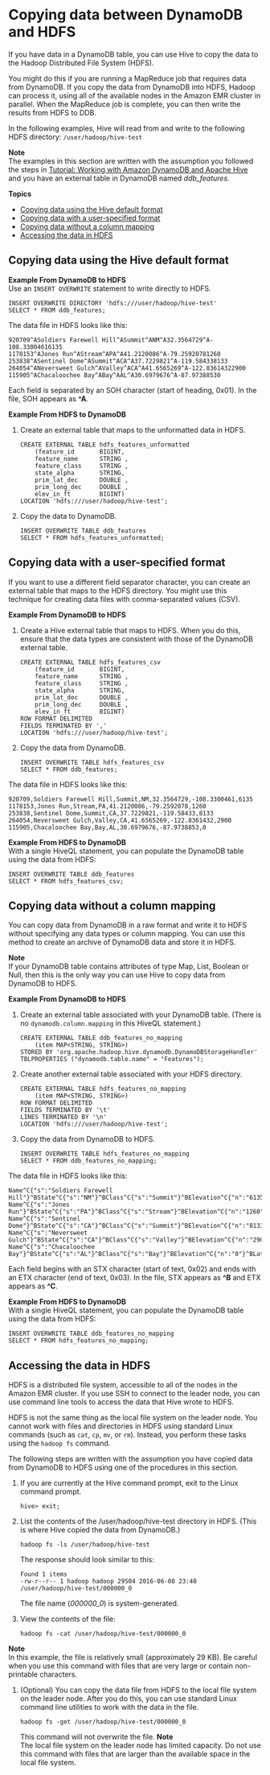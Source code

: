 # Copying data between DynamoDB and HDFS<a name="EMRforDynamoDB.CopyingData.HDFS"></a>

If you have data in a DynamoDB table, you can use Hive to copy the data to the Hadoop Distributed File System \(HDFS\)\.

You might do this if you are running a MapReduce job that requires data from DynamoDB\. If you copy the data from DynamoDB into HDFS, Hadoop can process it, using all of the available nodes in the Amazon EMR cluster in parallel\. When the MapReduce job is complete, you can then write the results from HDFS to DDB\.

In the following examples, Hive will read from and write to the following HDFS directory: `/user/hadoop/hive-test`

**Note**  
The examples in this section are written with the assumption you followed the steps in [Tutorial: Working with Amazon DynamoDB and Apache Hive](EMRforDynamoDB.Tutorial.md) and you have an external table in DynamoDB named *ddb\_features*\. 

**Topics**
+ [Copying data using the Hive default format](#EMRforDynamoDB.CopyingData.HDFS.DefaultFormat)
+ [Copying data with a user\-specified format](#EMRforDynamoDB.CopyingData.HDFS.UserSpecifiedFormat)
+ [Copying data without a column mapping](#EMRforDynamoDB.CopyingData.HDFS.NoColumnMapping)
+ [Accessing the data in HDFS](#EMRforDynamoDB.CopyingData.HDFS.ViewingData)

## Copying data using the Hive default format<a name="EMRforDynamoDB.CopyingData.HDFS.DefaultFormat"></a>

**Example From DynamoDB to HDFS**  
Use an `INSERT OVERWRITE` statement to write directly to HDFS\.  

```
INSERT OVERWRITE DIRECTORY 'hdfs:///user/hadoop/hive-test'
SELECT * FROM ddb_features;
```
The data file in HDFS looks like this:  

```
920709^ASoldiers Farewell Hill^ASummit^ANM^A32.3564729^A-108.33004616135
1178153^AJones Run^AStream^APA^A41.2120086^A-79.25920781260
253838^ASentinel Dome^ASummit^ACA^A37.7229821^A-119.584338133
264054^ANeversweet Gulch^AValley^ACA^A41.6565269^A-122.83614322900
115905^AChacaloochee Bay^ABay^AAL^A30.6979676^A-87.97388530
```
Each field is separated by an SOH character \(start of heading, 0x01\)\. In the file, SOH appears as **^A**\.

**Example From HDFS to DynamoDB**  

1. Create an external table that maps to the unformatted data in HDFS\.

   ```
   CREATE EXTERNAL TABLE hdfs_features_unformatted
       (feature_id       BIGINT,
       feature_name      STRING ,
       feature_class     STRING ,
       state_alpha       STRING,
       prim_lat_dec      DOUBLE ,
       prim_long_dec     DOUBLE ,
       elev_in_ft        BIGINT)
   LOCATION 'hdfs:///user/hadoop/hive-test';
   ```

1. Copy the data to DynamoDB\.

   ```
   INSERT OVERWRITE TABLE ddb_features
   SELECT * FROM hdfs_features_unformatted;
   ```

## Copying data with a user\-specified format<a name="EMRforDynamoDB.CopyingData.HDFS.UserSpecifiedFormat"></a>

If you want to use a different field separator character, you can create an external table that maps to the HDFS directory\. You might use this technique for creating data files with comma\-separated values \(CSV\)\.

**Example From DynamoDB to HDFS**  

1. Create a Hive external table that maps to HDFS\. When you do this, ensure that the data types are consistent with those of the DynamoDB external table\.

   ```
   CREATE EXTERNAL TABLE hdfs_features_csv
       (feature_id       BIGINT,
       feature_name      STRING ,
       feature_class     STRING ,
       state_alpha       STRING,
       prim_lat_dec      DOUBLE ,
       prim_long_dec     DOUBLE ,
       elev_in_ft        BIGINT)
   ROW FORMAT DELIMITED
   FIELDS TERMINATED BY ','
   LOCATION 'hdfs:///user/hadoop/hive-test';
   ```

1. Copy the data from DynamoDB\.

   ```
   INSERT OVERWRITE TABLE hdfs_features_csv
   SELECT * FROM ddb_features;
   ```
The data file in HDFS looks like this:  

```
920709,Soldiers Farewell Hill,Summit,NM,32.3564729,-108.3300461,6135
1178153,Jones Run,Stream,PA,41.2120086,-79.2592078,1260
253838,Sentinel Dome,Summit,CA,37.7229821,-119.58433,8133
264054,Neversweet Gulch,Valley,CA,41.6565269,-122.8361432,2900
115905,Chacaloochee Bay,Bay,AL,30.6979676,-87.9738853,0
```

**Example From HDFS to DynamoDB**  
With a single HiveQL statement, you can populate the DynamoDB table using the data from HDFS:  

```
INSERT OVERWRITE TABLE ddb_features
SELECT * FROM hdfs_features_csv;
```

## Copying data without a column mapping<a name="EMRforDynamoDB.CopyingData.HDFS.NoColumnMapping"></a>

You can copy data from DynamoDB in a raw format and write it to HDFS without specifying any data types or column mapping\. You can use this method to create an archive of DynamoDB data and store it in HDFS\.



**Note**  
If your DynamoDB table contains attributes of type Map, List, Boolean or Null, then this is the only way you can use Hive to copy data from DynamoDB to HDFS\.

**Example From DynamoDB to HDFS**  

1. Create an external table associated with your DynamoDB table\. \(There is no `dynamodb.column.mapping` in this HiveQL statement\.\)

   ```
   CREATE EXTERNAL TABLE ddb_features_no_mapping
       (item MAP<STRING, STRING>)
   STORED BY 'org.apache.hadoop.hive.dynamodb.DynamoDBStorageHandler'
   TBLPROPERTIES ("dynamodb.table.name" = "Features");
   ```

   

1. Create another external table associated with your HDFS directory\.

   ```
   CREATE EXTERNAL TABLE hdfs_features_no_mapping
       (item MAP<STRING, STRING>)
   ROW FORMAT DELIMITED
   FIELDS TERMINATED BY '\t'
   LINES TERMINATED BY '\n'
   LOCATION 'hdfs:///user/hadoop/hive-test';
   ```

1. Copy the data from DynamoDB to HDFS\.

   ```
   INSERT OVERWRITE TABLE hdfs_features_no_mapping
   SELECT * FROM ddb_features_no_mapping;
   ```
The data file in HDFS looks like this:  

```
Name^C{"s":"Soldiers Farewell Hill"}^BState^C{"s":"NM"}^BClass^C{"s":"Summit"}^BElevation^C{"n":"6135"}^BLatitude^C{"n":"32.3564729"}^BId^C{"n":"920709"}^BLongitude^C{"n":"-108.3300461"}
Name^C{"s":"Jones Run"}^BState^C{"s":"PA"}^BClass^C{"s":"Stream"}^BElevation^C{"n":"1260"}^BLatitude^C{"n":"41.2120086"}^BId^C{"n":"1178153"}^BLongitude^C{"n":"-79.2592078"}
Name^C{"s":"Sentinel Dome"}^BState^C{"s":"CA"}^BClass^C{"s":"Summit"}^BElevation^C{"n":"8133"}^BLatitude^C{"n":"37.7229821"}^BId^C{"n":"253838"}^BLongitude^C{"n":"-119.58433"}
Name^C{"s":"Neversweet Gulch"}^BState^C{"s":"CA"}^BClass^C{"s":"Valley"}^BElevation^C{"n":"2900"}^BLatitude^C{"n":"41.6565269"}^BId^C{"n":"264054"}^BLongitude^C{"n":"-122.8361432"}
Name^C{"s":"Chacaloochee Bay"}^BState^C{"s":"AL"}^BClass^C{"s":"Bay"}^BElevation^C{"n":"0"}^BLatitude^C{"n":"30.6979676"}^BId^C{"n":"115905"}^BLongitude^C{"n":"-87.9738853"}
```
Each field begins with an STX character \(start of text, 0x02\) and ends with an ETX character \(end of text, 0x03\)\. In the file, STX appears as **^B** and ETX appears as **^C**\.

**Example From HDFS to DynamoDB**  
With a single HiveQL statement, you can populate the DynamoDB table using the data from HDFS:  

```
INSERT OVERWRITE TABLE ddb_features_no_mapping
SELECT * FROM hdfs_features_no_mapping;
```

## Accessing the data in HDFS<a name="EMRforDynamoDB.CopyingData.HDFS.ViewingData"></a>

HDFS is a distributed file system, accessible to all of the nodes in the Amazon EMR cluster\. If you use SSH to connect to the leader node, you can use command line tools to access the data that Hive wrote to HDFS\.

HDFS is not the same thing as the local file system on the leader node\. You cannot work with files and directories in HDFS using standard Linux commands \(such as `cat`, `cp`, `mv`, or `rm`\)\. Instead, you perform these tasks using the `hadoop fs` command\.

The following steps are written with the assumption you have copied data from DynamoDB to HDFS using one of the procedures in this section\.

1. If you are currently at the Hive command prompt, exit to the Linux command prompt\.

   ```
   hive> exit;
   ```

1. List the contents of the /user/hadoop/hive\-test directory in HDFS\. \(This is where Hive copied the data from DynamoDB\.\)

   ```
   hadoop fs -ls /user/hadoop/hive-test
   ```

   The response should look similar to this:

   ```
   Found 1 items
   -rw-r--r-- 1 hadoop hadoop 29504 2016-06-08 23:40 /user/hadoop/hive-test/000000_0
   ```

   The file name \(*000000\_0*\) is system\-generated\.

1. View the contents of the file:

   ```
   hadoop fs -cat /user/hadoop/hive-test/000000_0
   ```
**Note**  
In this example, the file is relatively small \(approximately 29 KB\)\. Be careful when you use this command with files that are very large or contain non\-printable characters\.

1. \(Optional\) You can copy the data file from HDFS to the local file system on the leader node\. After you do this, you can use standard Linux command line utilities to work with the data in the file\.

   ```
   hadoop fs -get /user/hadoop/hive-test/000000_0
   ```

   This command will not overwrite the file\.
**Note**  
The local file system on the leader node has limited capacity\. Do not use this command with files that are larger than the available space in the local file system\.